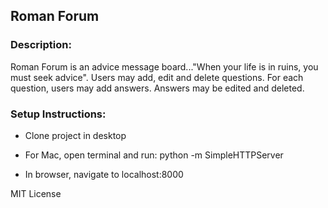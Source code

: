 ## Roman Forum

### Description:
Roman Forum is an advice message board..."When your life is in ruins,
you must seek advice". Users may add, edit and delete questions. For each question, users may add answers. Answers may be edited and deleted.

### Setup Instructions:

- Clone project in desktop

- For Mac, open terminal and run: python -m SimpleHTTPServer

- In browser, navigate to localhost:8000  

MIT License
